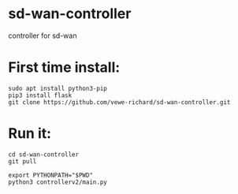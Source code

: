 # sd-wan-controller
controller for sd-wan

# First time install:
```
sudo apt install python3-pip
pip3 install flask
git clone https://github.com/vewe-richard/sd-wan-controller.git
```

# Run it:
```
cd sd-wan-controller
git pull

export PYTHONPATH="$PWD"
python3 controllerv2/main.py
```
